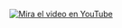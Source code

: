 [![Mira el video en YouTube](https://img.youtube.com/vi/5P1K2RdV8xM/0.jpg)](https://www.youtube.com/watch?v=5P1K2RdV8xM)

